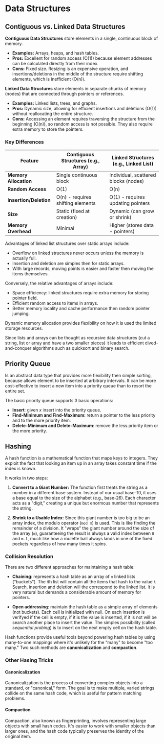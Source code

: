 # Data Structures
## Contiguous vs. Linked Data Structures
**Contiguous Data Structures** store elements in a single, continuous block of memory.
- **Examples:** Arrays, heaps, and hash tables.
- **Pros:** Excellent for random access (O(1)) because element addresses can be calculated directly from their index.
- **Cons:** Fixed size. Resizing is an expensive operation, and insertions/deletions in the middle of the structure require shifting elements, which is inefficient (O(n)).

**Linked Data Structures** store elements in separate chunks of memory (nodes) that are connected through pointers or references.
- **Examples:** Linked lists, trees, and graphs.
- **Pros:** Dynamic size, allowing for efficient insertions and deletions (O(1)) without reallocating the entire structure.
- **Cons:** Accessing an element requires traversing the structure from the beginning (O(n)), so random access is not possible. They also require extra memory to store the pointers.

### Key Differences

| Feature              | Contiguous Structures (e.g., Array) | Linked Structures (e.g., Linked List) |
| -------------------- | ----------------------------------- | ------------------------------------- |
| **Memory Allocation**| Single continuous block             | Individual, scattered blocks (nodes)  |
| **Random Access**    | O(1)                                | O(n)                                  |
| **Insertion/Deletion**| O(n) - requires shifting elements   | O(1) - requires updating pointers     |
| **Size**             | Static (fixed at creation)          | Dynamic (can grow or shrink)          |
| **Memory Overhead**  | Minimal                             | Higher (stores data + pointers)       |

Advantages of linked list structures over static arrays include:
* Overflow on linked structures never occurs unless the memory is actually full.
* Insertion and deletion are simples then for static arrays.
* With large records, moving points is easier and faster then moving the items themselves.

Conversely, the relative advantages of arrays include:
* Space efficiency: linked structures require extra memory for storing pointer field.
* Efficient random access to items in arrays.
* Better memory locality and cache performance then random pointer jumping.

Dynamic memory allocation provides flexibility on how it is used the limited storage resources.

Since lists and arrays can be thought as recursive data structures (cut a string, list or array and have a two smaller pieces) it leads to efficient dived-and-conquer algorithms such as quicksort and binary search.

## Priority Queue
Is an abstract data type that provides more flexibility then simple sorting, because allows element to be inserted at arbitrary intervals. It can be more cost-effective to insert a new item into a priority queue than to resort the entire set.

The basic priority queue supports 3 basic operations:
* **Insert**: given *x* insert into the priority queue.
* **Find-Minimum and Find-Maximum**: return a pointer to the less priority and to the more priority item.
* **Delete-Minimum and Delete-Maximum**: remove the less priority item or the more priority.

## Hashing
A hash function is a mathematical function that maps keys to integers. They exploit the fact that looking an item up in an array takes constant time if the index is known.

It works in two steps:

1. **Convert to a Giant Number:** The function first treats the string as a number in a different base system. Instead of our usual base-10, it uses a base equal to the size of the alphabet (e.g., base-26). Each character acts as a "digit," creating a unique but enormous number that represents the string.

2. **Shrink to a Usable Index:** Since this giant number is too big to be an array index, the modulo operator (`mod m`) is used. This is like finding the remainder of a division. It "wraps" the giant number around the size of the array (`m`), guaranteeing the result is always a valid index between `0` and `m-1`, much like how a roulette ball always lands in one of the fixed pockets regardless of how many times it spins.

### Collision Resolution
There are two different approaches for maintaining a hash table:
* **Chaining**: represents a hash table as an array of `m` linked lists ("buckets"). The *i*th list will contain all the items that hash to the value *i*. Search, insertion and deletion will the correspond to the linked list. It is very natural but demands a considerable amount of memory for pointers.

* **Open addressing**: maintain the hash table as a simple array of elements (not buckets). Each cell is initialized with null. On each insertion is verifyed if the cell is empty, if it is the value is inserted, if it is not will be search another place to insert the value. The simples possibility (called *sequential probing*) is to insert on the next empty cell on the hash table.

Hash functions provide useful tools beyond powering hash tables by using many-to-one mappings where it's unlikely for the "many" to become "too many." Two such methods are **canonicalization** and **compaction**.

### Other Hasing Tricks
#### Canonicalization
Canonicalization is the process of converting complex objects into a standard, or "canonical," form. The goal is to make multiple, varied strings collide on the same hash code, which is useful for pattern matching problems.

#### Compaction
Compaction, also known as fingerprinting, involves representing large objects with small hash codes. It's easier to work with smaller objects than larger ones, and the hash code typically preserves the identity of the original item.
